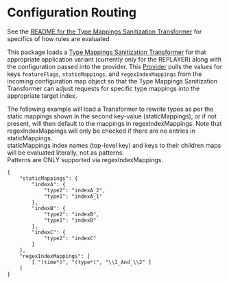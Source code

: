 # Configuration Routing

See the [README for the Type Mappings Sanitization Transformer](../jsonTypeMappingsSanitizationTransformer/README.md) 
for specifics of how rules are evaluated.

This package loads a [Type Mappings Sanitization Transformer](../jsonTypeMappingsSanitizationTransformer/src/main/java/org/opensearch/migrations/transform/TypeMappingsSanitizationTransformer.java)
for that appropriate application variant (currently only for the REPLAYER) along with the configuration passed into
the provider.  This [Provider](./src/main/java/org/opensearch/migrations/transform/TypeMappingSanitizationTransformerProvider.java)
pulls the values for keys `featureFlags`, `staticMappings`, and `regexIndexMappings` from the incoming configuration map
object so that the Type Mappings Sanitization Transformer can adjust requests for specific type mappings into the 
appropriate target index.  

The following example will load a Transformer to rewrite types as per the static mappings shown in the second key-value
(staticMappings), or if not present, will then default to the mappings in regexIndexMappings.  Note that regexIndexMappings will
only be checked if there are no entries in staticMappings.  
staticMappings index names (top-level key) and keys to their children maps will be evaluated literally, not as patterns.  
Patterns are ONLY supported via regexIndexMappings.

```
{
    "staticMappings": {
        "indexA": {
            "type2": "indexA_2",
            "type1": "indexA_1"
        },
        "indexB": {
            "type2": "indexB",
            "type1": "indexB"
        },
        "indexC": {
            "type2": "indexC"
        }
    },
    "regexIndexMappings": [
        [ "(time*)", "(type*)", "\\1_And_\\2" ]
    ]
}
```